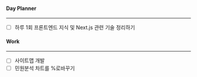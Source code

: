 
#### Day Planner
---
- [ ] 하루 1회 프론트엔드 지식 및 Next.js 관련 기술 정리하기


#### Work
---
- [ ] 사이트맵 개발
- [ ] 민원분석 차트를 %로바꾸기
